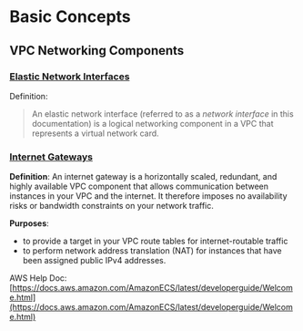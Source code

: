 
# Basic Concepts

## VPC Networking Components
### [Elastic Network Interfaces](https://docs.aws.amazon.com/AWSEC2/latest/UserGuide/using-eni.html)
Definition:
>An elastic network interface (referred to as a  _network interface_  in this documentation) is a logical networking component in a VPC that represents a virtual network card.


### [Internet Gateways](https://docs.aws.amazon.com/vpc/latest/userguide/VPC_Internet_Gateway.html)
**Definition**: 
An internet gateway is a horizontally scaled, redundant, and highly available VPC component that allows communication between instances in your VPC and the internet. It therefore imposes no availability risks or bandwidth constraints on your network traffic.

**Purposes**: 
- to provide a target in your VPC route tables for internet-routable traffic
- to perform network address translation (NAT) for instances that have been assigned public IPv4 addresses.




AWS Help Doc: 
[https://docs.aws.amazon.com/AmazonECS/latest/developerguide/Welcome.html](https://docs.aws.amazon.com/AmazonECS/latest/developerguide/Welcome.html)


<!--stackedit_data:
eyJoaXN0b3J5IjpbMTk2NTgxMzAxLDE4ODk0NzQ2NjMsMjA0OT
AyNjYxMSwxMjk5MTMwMzk2LDU4OTU5NTE5NV19
-->